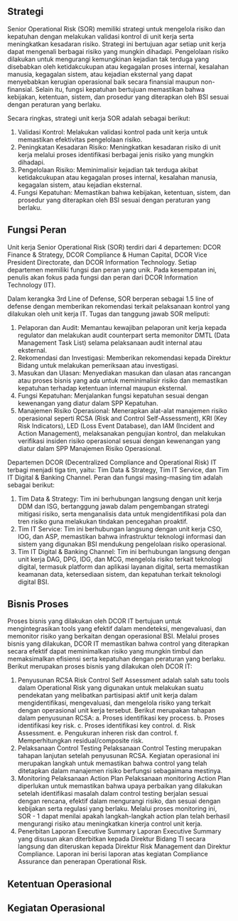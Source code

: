 ## Strategi

Senior Operational Risk (SOR) memiliki strategi untuk mengelola risiko dan kepatuhan dengan melakukan validasi kontrol di unit kerja serta meningkatkan kesadaran risiko. Strategi ini bertujuan agar setiap unit kerja dapat mengenali berbagai risiko yang mungkin dihadapi. Pengelolaan risiko dilakukan untuk mengurangi kemungkinan kejadian tak terduga yang disebabkan oleh ketidakcukupan atau kegagalan proses internal, kesalahan manusia, kegagalan sistem, atau kejadian eksternal yang dapat menyebabkan kerugian operasional baik secara finansial maupun non-finansial. Selain itu, fungsi kepatuhan bertujuan memastikan bahwa kebijakan, ketentuan, sistem, dan prosedur yang diterapkan oleh BSI sesuai dengan peraturan yang berlaku.

Secara ringkas, strategi unit kerja SOR adalah sebagai berikut:

1. Validasi Kontrol: Melakukan validasi kontrol pada unit kerja untuk memastikan efektivitas pengelolaan risiko.
2. Peningkatan Kesadaran Risiko: Meningkatkan kesadaran risiko di unit kerja melalui proses identifikasi berbagai jenis risiko yang mungkin dihadapi.
3. Pengelolaan Risiko: Meminimalisir kejadian tak terduga akibat ketidakcukupan atau kegagalan proses internal, kesalahan manusia, kegagalan sistem, atau kejadian eksternal.
4. Fungsi Kepatuhan: Memastikan bahwa kebijakan, ketentuan, sistem, dan prosedur yang diterapkan oleh BSI sesuai dengan peraturan yang berlaku.

## Fungsi Peran

Unit kerja Senior Operational Risk (SOR) terdiri dari 4 departemen: DCOR Finance & Strategy, DCOR Compliance & Human Capital, DCOR Vice President Directorate, dan DCOR Information Technology. Setiap departemen memiliki fungsi dan peran yang unik. Pada kesempatan ini, penulis akan fokus pada fungsi dan peran dari DCOR Information Technology (IT).

Dalam kerangka 3rd Line of Defense, SOR berperan sebagai 1.5 line of defense dengan memberikan rekomendasi terkait pelaksanaan kontrol yang dilakukan oleh unit kerja IT. Tugas dan tanggung jawab SOR meliputi:

1. Pelaporan dan Audit: Memantau kewajiban pelaporan unit kerja kepada regulator dan melakukan audit counterpart serta memonitor DMTL (Data Management Task List) selama pelaksanaan audit internal atau eksternal.
2. Rekomendasi dan Investigasi: Memberikan rekomendasi kepada Direktur Bidang untuk melakukan pemeriksaan atau investigasi.
3. Masukan dan Ulasan: Menyediakan masukan dan ulasan atas rancangan atau proses bisnis yang ada untuk meminimalisir risiko dan memastikan kepatuhan terhadap ketentuan internal maupun eksternal.
4. Fungsi Kepatuhan: Menjalankan fungsi kepatuhan sesuai dengan kewenangan yang diatur dalam SPP Kepatuhan.
5. Manajemen Risiko Operasional: Menerapkan alat-alat manajemen risiko operasional seperti RCSA (Risk and Control Self-Assessment), KRI (Key Risk Indicators), LED (Loss Event Database), dan IAM (Incident and Action Management), melaksanakan pengujian kontrol, dan melakukan verifikasi insiden risiko operasional sesuai dengan kewenangan yang diatur dalam SPP Manajemen Risiko Operasional.

Departemen DCOR (Decentralized Compliance and Operational Risk) IT terbagi menjadi tiga tim, yaitu: Tim Data & Strategy, Tim IT Service, dan Tim IT Digital & Banking Channel. Peran dan fungsi masing-masing tim adalah sebagai berikut:

1. Tim Data & Strategy: Tim ini berhubungan langsung dengan unit kerja DDM dan ISG, bertanggung jawab dalam pengembangan strategi mitigasi risiko, serta menganalisis data untuk mengidentifikasi pola dan tren risiko guna melakukan tindakan pencegahan proaktif.
2. Tim IT Service: Tim ini berhubungan langsung dengan unit kerja CSO, IOG, dan ASP, memastikan bahwa infrastruktur teknologi informasi dan sistem yang digunakan BSI mendukung pengelolaan risiko operasional.
3. Tim IT Digital & Banking Channel: Tim ini berhubungan langsung dengan unit kerja DAG, DPG, IDG, dan MCG, mengelola risiko terkait teknologi digital, termasuk platform dan aplikasi layanan digital, serta memastikan keamanan data, ketersediaan sistem, dan kepatuhan terkait teknologi digital BSI.

## Bisnis Proses

Proses bisnis yang dilakukan oleh DCOR IT bertujuan untuk mengintegrasikan tools yang efektif dalam mendeteksi, mengevaluasi, dan memonitor risiko yang berkaitan dengan operasional BSI. Melalui proses bisnis yang dilakukan, DCOR IT memastikan bahwa control yang diterapkan secara efektif dapat meminimalkan risiko yang mungkin timbul dan memaksimalkan efisiensi serta kepatuhan dengan peraturan yang berlaku. Berikut merupakan proses bisnis yang dilakukan oleh DCOR IT:

1. Penyusunan RCSA Risk Control Self Assessment adalah salah satu tools dalam Operational Risk yang digunakan untuk melakukan suatu pendekatan yang melibatkan partisipasi aktif unit kerja dalam mengidentifikasi, mengevaluasi, dan mengelola risiko yang terkait dengan operasional unit kerja tersebut. Berikut merupakan tahapan dalam penyusunan RCSA: a. Proses identifikasi key process. b. Proses identifikasi key risk. c. Proses identifikasi key control. d. Risk Assessment. e. Pengukuran inheren risk dan control. f. Memperhitungkan residual/composite risk.
2. Pelaksanaan Control Testing Pelaksanaan Control Testing merupakan tahapan lanjutan setelah penyusunan RCSA. Kegiatan operasional ini merupakan langkah untuk memastikan bahwa control yang telah ditetapkan dalam manajemen risiko berfungsi sebagaimana mestinya. 
3. Monitoring Pelaksanaan Action Plan Pelaksanaan monitoring Action Plan diperlukan untuk memastikan bahwa upaya perbaikan yang dilakukan setelah identifikasi masalah dalam control testing berjalan sesuai dengan rencana, efektif dalam mengurangi risiko, dan sesuai dengan kebijakan serta regulasi yang berlaku. Melalui proses monitoring ini, SOR - 1 dapat menilai apakah langkah-langkah action plan telah berhasil mengurangi risiko atau meningkatkan kinerja control unit kerja. 
4. Penerbitan Laporan Executive Summary Laporan Executive Summary yang disusun akan diterbitkan kepada Direktur Bidang TI secara langsung dan diteruskan kepada Direktur Risk Management dan Direktur Compliance. Laporan ini berisi laporan atas kegiatan Compliance Assurance dan penerapan Operational Risk.

## Ketentuan Operasional

## Kegiatan Operasional